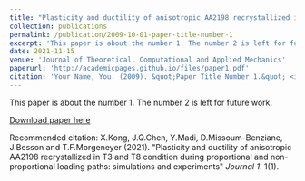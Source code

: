 ```yaml
---
title: "Plasticity and ductility of anisotropic AA2198 recrystallized in T3 and T8 condition during proportional and non-proportional loading paths: simulations and experiments"
collection: publications
permalink: /publication/2009-10-01-paper-title-number-1
excerpt: 'This paper is about the number 1. The number 2 is left for future work.'
date: 2021-11-15
venue: 'Journal of Theoretical, Computational and Applied Mechanics'
paperurl: 'http://academicpages.github.io/files/paper1.pdf'
citation: 'Your Name, You. (2009). &quot;Paper Title Number 1.&quot; <i>Journal 1</i>. 1(1).'
---
```

This paper is about the number 1. The number 2 is left for future work.

[Download paper here](http://academicpages.github.io/files/paper1.pdf)

Recommended citation: X.Kong, J.Q.Chen, Y.Madi, D.Missoum-Benziane, J.Besson and T.F.Morgeneyer (2021). "Plasticity and ductility of anisotropic AA2198 recrystallized in T3 and T8 condition during proportional and non-proportional loading paths: simulations and experiments" <i>Journal 1</i>. 1(1).
